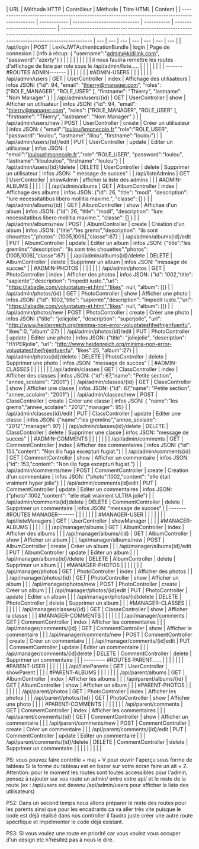 | URL                                                                                            | Méthode HTTP | Contrôleur                   | Méthode     | Titre HTML                   | Content                                                                                                                                                                   |
| ---------------------------------------------------------------------------------------------- | ------------ | ---------------------------- | ----------- | ---------------------------- | ------------------------------------------------------------------------------------------------------------------------------------------------------------------------- | --- | --- | --- | --- | --- | --- | --- |
| /api/login                                                                                     | POST         | LexikJWTAuthenticationBundle | login       | Page de connexion            | (info à récup: { "username":"admin@kidilink.com", "password":"azerty"} )                                                                                                  |
|                                                                                                |              |                              |             |                              |                                                                                                                                                                           |
| il nous faudra remettre les routes d'affichage de liste par role sous le /api/admin/liste..... |              |                              |             |                              |                                                                                                                                                                           |     |
| ------- #ROUTES ADMIN-------                                                                   |              |                              |             |                              |                                                                                                                                                                           |
| #ADMIN-USERS                                                                                   |              |                              |             |                              |                                                                                                                                                                           |
| /api/admin/users                                                                               | GET          | UserController               | index       | Affichage des utilisateurs   | infos JSON: {"id": 94, "email": "thierry@manager.com", "roles": ["ROLE_MANAGER", "ROLE_USER" ], "firstname": "Thierry", "lastname": "Nom Manager" }                       |
| /api/admin/users/{id}                                                                          | GET          | UserController               | show        | Afficher un utilisateur      | infos JSON: {"id": 94, "email": "thierry@manager.com", "roles": ["ROLE_MANAGER", "ROLE_USER" ], "firstname": "Thierry", "lastname": "Nom Manager" }                       |
| /api/admin/users/new                                                                           | POST         | UserController               | create      | Créer un utilisateur         | infos JSON: { "email":"loulou@monecole.fr","role":"ROLE_USER", "password":"loulou", "lastname":"lilou", "firstname":"loulou"}                                             |
| /api/admin/users/{id}/edit                                                                     | PUT          | UserController               | update      | Editer un utilisateur        | infos JSON: { "email":"loulou@monecole.fr","role":"ROLE_USER", "password":"loulou", "lastname":"lilouloulou", "firstname":"loulou"}                                       |
| /api/admin/users/{id}/delete                                                                   | DELETE       | UserController               | delete      | Supprimer un utilisateur     | infos JSON: " message de succes"                                                                                                                                          |
| /api/listeAdmins                                                                               | GET          | UserController               | showAdmin   | afficher la liste des admins |                                                                                                                                                                           |
| #ADMIN-ALBUMS                                                                                  |              |                              |             |                              |                                                                                                                                                                           |
| /api/admin/albums                                                                              | GET          | AlbumController              | index       | Affichage des albums         | infos JSON: {"id": 26, "title": "modi", "description": "Iure necessitatibus libero mollitia maxime.", "classe": [] }                                                      |
| /api/admin/albums/{id}                                                                         | GET          | AlbumController              | show        | Affichae d'un album          | infos JSON: {"id": 26, "title": "modi", "description": "Iure necessitatibus libero mollitia maxime.", "classe": [] }                                                      |
| /api/admin/albums/new                                                                          | POST         | AlbumController              | create      | Création d'un album          | infos JSON: {"title":"les grems","description": "ils sont chouettes","photos": [1005,1006],"classe":67}                                                                   |
| /api/admin/albums{id}/edit                                                                     | PUT          | AlbumController              | update      | Editer un album              | infos JSON: {"title":"les gremlins","description": "ils sont très chouettes","photos": [1005,1006],"classe":67}                                                           |
| /api/admin/albums{id}/delete                                                                   | DELETE       | AlbumController              | delete      | Supprimer un album           | infos JSON: "message de succes"                                                                                                                                           |
| #ADMIN-PHOTOS                                                                                  |              |                              |             |                              |                                                                                                                                                                           |
| /api/admin/photos                                                                              | GET          | PhotoController              | index       | Afficher des photos          | infos JSON: {"id": 1002,"title": "sapiente","description": "Impedit iusto.","url": "https://labadie.com/voluptatum-et.html","likes": null, "album": []}                   |
| /api/admin/photos/{id}                                                                         | GET          | PhotoController              | show        | Afficher une photo           | infos JSON: {"id": 1002,"title": "sapiente","description": "Impedit iusto.","url": "https://labadie.com/voluptatum-et.html","likes": null, "album": []}                   |
| /api/admin/photos/new                                                                          | POST         | PhotoController              | create      | Créer une photo              | infos JSON: {"title": "joliejolie", "description": "superjolie", "url": "http://www.heidenreich.org/minima-non-error-voluptatesfihejfnjenfuenfu", "likes":0, "album":27}  |
| /api/admin/photos{id}/edit                                                                     | PUT          | PhotoController              | update      | Editer une photo             | infos JSON: {"title": "joliejolie", "description": "HYPERjolie", "url": "http://www.heidenreich.org/minima-non-error-voluptatesfihejfnjenfuenfu", "likes":25, "album":27} |
| /api/admin/photos{id}/delete                                                                   | DELETE       | PhotoController              | delete      | Supprimer une photo          | infos JSON: "message de succes"                                                                                                                                           |
| #ADMIN-CLASSES                                                                                 |              |                              |             |                              |                                                                                                                                                                           |
| /api/admin/classes                                                                             | GET          | ClassController              | index       | Afficher des classes         | infos JSON: {"id": 67,"name": "Petite section", "annee_scolaire": "2001"}                                                                                                 |
| /api/admin/classes/{id}                                                                        | GET          | ClassController              | show        | Afficher une classe          | infos JSON: {"id": 67,"name": "Petite section", "annee_scolaire": "2001"}                                                                                                 |
| /api/admin/classes/new                                                                         | POST         | ClassController              | create      | Créer une classe             | infos JSON: { "name":"les grems","annee_scolaire": "2012","manager": 95}                                                                                                  |
| /api/admin/classes{id}/edit                                                                    | PUT          | ClassController              | update      | Editer une classe            | infos JSON: {"name":"les gremlins","annee_scolaire": "2012","manager": 97}                                                                                                |
| /api/admin/classes{id}/delete                                                                  | DELETE       | ClassController              | delete      | Supprimer une classe         | infos JSON: "message de succes"                                                                                                                                           |
| #ADMIN-COMMENTS                                                                                |              |                              |             |                              |                                                                                                                                                                           |
| /api/admin/comments                                                                            | GET          | CommentController            | index       | Afficher des commentaires    | infos JSON: {"id": 153,"content": "Non illo fuga excepturi fugiat."}                                                                                                      |
| /api/admin/comments{id}                                                                        | GET          | CommentController            | show        | Afficher un commentaire      | infos JSON: {"id": 153,"content": "Non illo fuga excepturi fugiat."}                                                                                                      |
| /api/admin/comments/new                                                                        | POST         | CommentController            | create      | Création d'un commentaire    | infos JSON: {"photo":1002,"content": "elle était vraiment hyper jolie"}                                                                                                   |
| /api/admin/comments{id}edit                                                                    | PUT          | CommentController            | update      | Editer un commentaires       | infos JSON: {"photo":1002,"content": "elle était vraiment ULTRA jolie"}                                                                                                   |
| /api/admin/comments{id}delete                                                                  | DELETE       | CommentController            | delete      | Supprimer un commentaire     | infos JSON: "message de succes"                                                                                                                                           |
| ------- #ROUTES MANAGER-------                                                                 |              |                              |             |                              |                                                                                                                                                                           |
| #MANAGER-USER                                                                                  |              |                              |             |                              |                                                                                                                                                                           |
| /api/listeManagers                                                                             | GET          | UserController               | showManager |                              |                                                                                                                                                                           |
| #MANAGER-ALBUMS                                                                                |              |                              |             |                              |                                                                                                                                                                           |
| /api/manager/albums                                                                            | GET          | AlbumController              | index       | Afficher des albums          |                                                                                                                                                                           |
| /api/manager/albums/{id}                                                                       | GET          | AlbumController              | show        | Afficher un album            |                                                                                                                                                                           |
| /api/manager/albums/new                                                                        | POST         | AlbumController              | create      | Créer un album               |                                                                                                                                                                           |
| /api/manager/albums{id}/edit                                                                   | PUT          | AlbumController              | update      | Editer un album              |                                                                                                                                                                           |
| /api/manager/albums{id}/delete                                                                 | DELETE       | AlbumController              | delete      | Supprimer un album           |                                                                                                                                                                           |
| #MANAGER-PHOTOS                                                                                |              |                              |             |                              |                                                                                                                                                                           |
| /api/manager/photos                                                                            | GET          | PhotoController              | index       | Afficher des photos          |                                                                                                                                                                           |
| /api/manager/photos/{id}                                                                       | GET          | PhotoController              | show        | Afficher un album            |                                                                                                                                                                           |
| /api/manager/photos/new                                                                        | POST         | PhotoController              | create      | Créer un album               |                                                                                                                                                                           |
| /api/manager/photos/{id}edit                                                                   | PUT          | PhotoController              | update      | Editer un album              |                                                                                                                                                                           |
| /api/manager/photos/{id}delete                                                                 | DELETE       | PhotoController              | delete      | Supprimer un album           |                                                                                                                                                                           |
| #MANAGER-CLASSES                                                                               |              |                              |             |                              |                                                                                                                                                                           |
| /api/manager/classes/{id}                                                                      | GET          | ClasseController             | show        | Afficher la classe           |                                                                                                                                                                           |
| #MANAGER-COMMENTS                                                                              |              |                              |             |                              |                                                                                                                                                                           |
| /api/manager/comments                                                                          | GET          | CommentController            | index       | Afficher les commentaires    |                                                                                                                                                                           |
| /api/manager/comments/{id}                                                                     | GET          | CommentController            | show        | Afficher le commentaire      |                                                                                                                                                                           |
| /api/manager/comments/new                                                                      | POST         | CommentController            | create      | Créer un commentaire         |                                                                                                                                                                           |
| /api/manager/comments/{id}edit                                                                 | PUT          | CommentController            | update      | Editer un commentaire        |                                                                                                                                                                           |
| /api/manager/comments/{id}delete                                                               | DELETE       | CommentController            | delete      | Supprimer un commentaire     |                                                                                                                                                                           |
| --------- #ROUTES PARENT......                                                                 |              |                              |             |                              |                                                                                                                                                                           |
| #PARENT-USER                                                                                   |              |                              |             |                              |                                                                                                                                                                           |
| /api/listeParents                                                                              | GET          | UserController               | showParent  |                              |                                                                                                                                                                           |
| #PARENT-ALBUMS                                                                                 |              |                              |             |                              |                                                                                                                                                                           |
| /api/parent/albums                                                                             | GET          | AlbumController              | index       | Afficher les albums          |                                                                                                                                                                           |
| /api/parent/albums/{id}                                                                        | GET          | AlbumController              | show        | Afficher un album            |                                                                                                                                                                           |
| #PARENT-PHOTOS                                                                                 |              |                              |             |                              |                                                                                                                                                                           |
| /api/parent/photos                                                                             | GET          | PhotoController              | index       | Afficher les photos          |                                                                                                                                                                           |
| /api/parent/photos/{id}                                                                        | GET          | PhotoController              | show        | Afficher une photo           |                                                                                                                                                                           |     |
| #PARENT-COMMENTS                                                                               |              |                              |             |                              |                                                                                                                                                                           |
| /api/parent/comments                                                                           | GET          | CommentController            | index       | Afficher les commentaires    |                                                                                                                                                                           |
| /api/parent/comments/{id}                                                                      | GET          | CommentController            | show        | Afficher un commentaire      |                                                                                                                                                                           |
| /api/parent/comments/new                                                                       | POST         | CommentController            | create      | Créer un commentaire         |                                                                                                                                                                           |
| /api/parent/comments/{id}/edit                                                                 | PUT          | CommentController            | update      | Editer un commentaire        |                                                                                                                                                                           |
| /api/parent/comments/{id}/delete                                                               | DELETE       | CommentController            | delete      | Supprimer un commentaire     |                                                                                                                                                                           |     |     |     |     |     |     |     |

PS: vous pouvez faire contrôle + maj + V pour ouvrir l'aperçu sous forme de tableau
Si la forme du tableau est en bazar sur votre écran faire un alt + Z.
Attention: pour le moment les routes sont toutes accessibles pour l'admin, pensez à rajouter sur vos route un admin/ entre votre
api/ et le reste de la route (ex : /api/users est devenu /api/admin/users pour afficher la liste des utilisateurs)

PS2: Dans un second temps nous allons préparer le reste des routes pour les parents ainsi que pour les encadrants
ça va aller très vite puisque le code est déjà réalisé dans nos controller il faudra juste créer une autre route spécifique
et impélmenter le code déjà existant.

PS3: SI vous voulez une route en priorité car vous voulez vous occuper d'un design etc n'hésitez pas à nous le dire.
